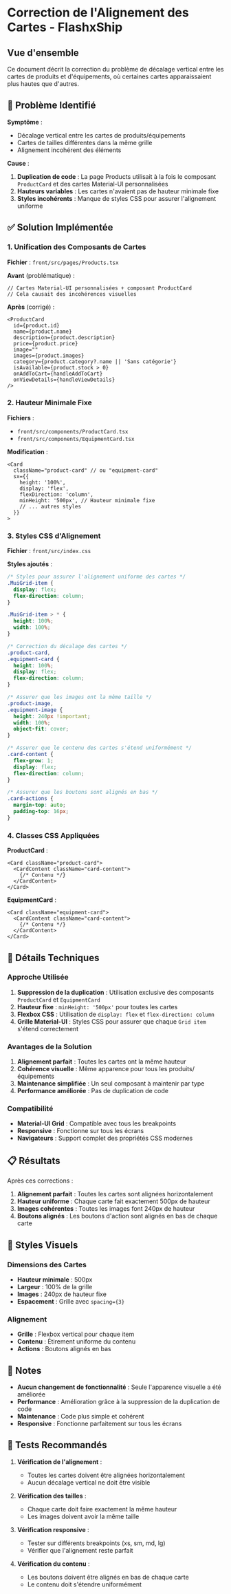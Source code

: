 # Correction de l'Alignement des Cartes - FlashxShip

## Vue d'ensemble

Ce document décrit la correction du problème de décalage vertical entre les cartes de produits et d'équipements, où certaines cartes apparaissaient plus hautes que d'autres.

## 🐛 **Problème Identifié**

**Symptôme** : 
- Décalage vertical entre les cartes de produits/équipements
- Cartes de tailles différentes dans la même grille
- Alignement incohérent des éléments

**Cause** : 
1. **Duplication de code** : La page Products utilisait à la fois le composant `ProductCard` et des cartes Material-UI personnalisées
2. **Hauteurs variables** : Les cartes n'avaient pas de hauteur minimale fixe
3. **Styles incohérents** : Manque de styles CSS pour assurer l'alignement uniforme

## ✅ **Solution Implémentée**

### 1. **Unification des Composants de Cartes**

**Fichier** : `front/src/pages/Products.tsx`

**Avant** (problématique) :
```tsx
// Cartes Material-UI personnalisées + composant ProductCard
// Cela causait des incohérences visuelles
```

**Après** (corrigé) :
```tsx
<ProductCard
  id={product.id}
  name={product.name}
  description={product.description}
  price={product.price}
  image=""
  images={product.images}
  category={product.category?.name || 'Sans catégorie'}
  isAvailable={product.stock > 0}
  onAddToCart={handleAddToCart}
  onViewDetails={handleViewDetails}
/>
```

### 2. **Hauteur Minimale Fixe**

**Fichiers** : 
- `front/src/components/ProductCard.tsx`
- `front/src/components/EquipmentCard.tsx`

**Modification** :
```tsx
<Card
  className="product-card" // ou "equipment-card"
  sx={{
    height: '100%',
    display: 'flex',
    flexDirection: 'column',
    minHeight: '500px', // Hauteur minimale fixe
    // ... autres styles
  }}
>
```

### 3. **Styles CSS d'Alignement**

**Fichier** : `front/src/index.css`

**Styles ajoutés** :
```css
/* Styles pour assurer l'alignement uniforme des cartes */
.MuiGrid-item {
  display: flex;
  flex-direction: column;
}

.MuiGrid-item > * {
  height: 100%;
  width: 100%;
}

/* Correction du décalage des cartes */
.product-card,
.equipment-card {
  height: 100%;
  display: flex;
  flex-direction: column;
}

/* Assurer que les images ont la même taille */
.product-image,
.equipment-image {
  height: 240px !important;
  width: 100%;
  object-fit: cover;
}

/* Assurer que le contenu des cartes s'étend uniformément */
.card-content {
  flex-grow: 1;
  display: flex;
  flex-direction: column;
}

/* Assurer que les boutons sont alignés en bas */
.card-actions {
  margin-top: auto;
  padding-top: 16px;
}
```

### 4. **Classes CSS Appliquées**

**ProductCard** :
```tsx
<Card className="product-card">
  <CardContent className="card-content">
    {/* Contenu */}
  </CardContent>
</Card>
```

**EquipmentCard** :
```tsx
<Card className="equipment-card">
  <CardContent className="card-content">
    {/* Contenu */}
  </CardContent>
</Card>
```

## 🔧 **Détails Techniques**

### **Approche Utilisée**
1. **Suppression de la duplication** : Utilisation exclusive des composants `ProductCard` et `EquipmentCard`
2. **Hauteur fixe** : `minHeight: '500px'` pour toutes les cartes
3. **Flexbox CSS** : Utilisation de `display: flex` et `flex-direction: column`
4. **Grille Material-UI** : Styles CSS pour assurer que chaque `Grid item` s'étend correctement

### **Avantages de la Solution**
1. **Alignement parfait** : Toutes les cartes ont la même hauteur
2. **Cohérence visuelle** : Même apparence pour tous les produits/équipements
3. **Maintenance simplifiée** : Un seul composant à maintenir par type
4. **Performance améliorée** : Pas de duplication de code

### **Compatibilité**
- **Material-UI Grid** : Compatible avec tous les breakpoints
- **Responsive** : Fonctionne sur tous les écrans
- **Navigateurs** : Support complet des propriétés CSS modernes

## 📋 **Résultats**

Après ces corrections :

1. **Alignement parfait** : Toutes les cartes sont alignées horizontalement
2. **Hauteur uniforme** : Chaque carte fait exactement 500px de hauteur
3. **Images cohérentes** : Toutes les images font 240px de hauteur
4. **Boutons alignés** : Les boutons d'action sont alignés en bas de chaque carte

## 🎨 **Styles Visuels**

### **Dimensions des Cartes**
- **Hauteur minimale** : 500px
- **Largeur** : 100% de la grille
- **Images** : 240px de hauteur fixe
- **Espacement** : Grille avec `spacing={3}`

### **Alignement**
- **Grille** : Flexbox vertical pour chaque item
- **Contenu** : Étirement uniforme du contenu
- **Actions** : Boutons alignés en bas

## 📝 **Notes**

- **Aucun changement de fonctionnalité** : Seule l'apparence visuelle a été améliorée
- **Performance** : Amélioration grâce à la suppression de la duplication de code
- **Maintenance** : Code plus simple et cohérent
- **Responsive** : Fonctionne parfaitement sur tous les écrans

## 🧪 **Tests Recommandés**

1. **Vérification de l'alignement** :
   - Toutes les cartes doivent être alignées horizontalement
   - Aucun décalage vertical ne doit être visible

2. **Vérification des tailles** :
   - Chaque carte doit faire exactement la même hauteur
   - Les images doivent avoir la même taille

3. **Vérification responsive** :
   - Tester sur différents breakpoints (xs, sm, md, lg)
   - Vérifier que l'alignement reste parfait

4. **Vérification du contenu** :
   - Les boutons doivent être alignés en bas de chaque carte
   - Le contenu doit s'étendre uniformément
